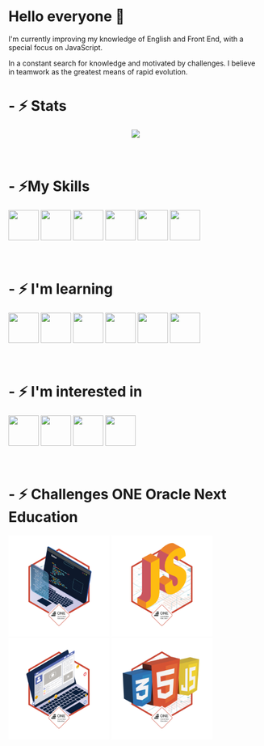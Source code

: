 <h1> Hello everyone 👋 </h1>
<p>I'm currently improving my knowledge of English and Front End, with a special focus on JavaScript.</p>
<p>In a constant search for knowledge and motivated by challenges. I believe in teamwork as the greatest means of rapid evolution.</p>

<h1>- ⚡ Stats </h1>
<div align="center">
  <img height="250px" src="https://github-readme-stats.vercel.app/api/top-langs/?username=petersonros&layout=compact&langs_count=7&theme=tokyonight"/>
</div><br><br>

<h1>- ⚡My Skills</h1>
<div>
  <img height="60px" width="60px" src="https://cdn.jsdelivr.net/gh/devicons/devicon/icons/html5/html5-original.svg">
  <img height="60px" width="60px" src="https://cdn.jsdelivr.net/gh/devicons/devicon/icons/css3/css3-original.svg">
  <img height="60px" width="60px" src="https://cdn.jsdelivr.net/gh/devicons/devicon/icons/bootstrap/bootstrap-original.svg">
  <img height="60px" width="60px" src="https://cdn.jsdelivr.net/gh/devicons/devicon/icons/git/git-original.svg">
  <img height="60px" width="60px" src="https://cdn.jsdelivr.net/gh/devicons/devicon/icons/vscode/vscode-original.svg">
  <img height="60px" width="60px" src="https://cdn.jsdelivr.net/gh/devicons/devicon/icons/wordpress/wordpress-original.svg">
</div>
<br><br>

<h1>- ⚡ I'm learning</h1>
<div>
  <img height="60px" width="60px" src="https://cdn.jsdelivr.net/gh/devicons/devicon/icons/javascript/javascript-original.svg">
  <img height="60px" width="60px" src="https://cdn.jsdelivr.net/gh/devicons/devicon/icons/typescript/typescript-original.svg">
  <img height="60px" width="60px" src="https://cdn.jsdelivr.net/gh/devicons/devicon/icons/java/java-original.svg">
  <img height="60px" width="60px" src="https://cdn.jsdelivr.net/gh/devicons/devicon/icons/jquery/jquery-original.svg">
  <img height="60px" width="60px" src="https://cdn.jsdelivr.net/gh/devicons/devicon/icons/angularjs/angularjs-original.svg">
  <img height="60px" width="60px" src="https://cdn.jsdelivr.net/gh/devicons/devicon/icons/react/react-original.svg">
</div>
<br><br>

<h1>- ⚡ I'm interested in</h1>
<div>
  <img height="60px" width="60px" src="https://cdn.jsdelivr.net/gh/devicons/devicon/icons/python/python-original.svg?raw=true">
  <img height="60px" width="60px" src="https://cdn.jsdelivr.net/gh/devicons/devicon/icons/php/php-original.svg?raw=true">
  <img height="60px" width="60px" src="https://cdn.jsdelivr.net/gh/devicons/devicon/icons/nodejs/nodejs-original.svg?raw=true">
  <img height="60px" width="60px" src="https://cdn.jsdelivr.net/gh/devicons/devicon/icons/csharp/csharp-original.svg?raw=true">
</div>
<br><br>

<h1>- ⚡ Challenges ONE Oracle Next Education</h1>
<div>
  <img height="200px" width="200px" src="./img/cms_files_10224_1644515575BADGE_2.png?raw=true">
  <img height="200px" width="200px" src="./img/cms_files_10224_1644516322badge.png?raw=true">
  <img height="200px" width="200px" src="./img/cms_files_10224_1645569241Insignia_3.png?raw=true">
  <img height="200px" width="200px" src="./img/cms_files_10224_1650486791insignia.png?raw=true">
</div>
